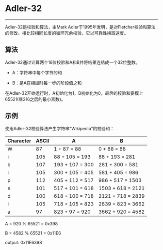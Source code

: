 # Adler-32
---
Adler-32是校验和算法，由Mark Adler于1995年发明，是对Fletcher校验和算法的修改。相比较相同长度的循环冗余校验，它以可靠性换取速度。

## 算法
Adler-32通过计算两个16位校验和A和B并将结果连结成一个32位整数。

* A：字符串中每个字节的和

* B：是A在相加时每一步的阶段值之和

在Adler-32开始运行时，A初始化为1，B初始化为0，最后的校验和要模上65521(继216之后的最小素数)。

## 示例
使用Adler-32校验算法产生字符串"Wikipedia"的校验和：

| Character | ASCII  | A | B |
| ------ | ------  | ------ | ------ |
| W | 87  | 1 +  87 =  88   | 0 +  88 =   88     |
| i | 105 | 88 + 105 = 193  | 88 + 193 =  281    | 
| k | 107 | 193 + 107 = 300 | 281 + 300 =  581   | 
| i | 105 | 300 + 105 = 405 | 581 + 405 =  986   | 
| p | 112 | 405 + 112 = 517 | 986 + 517 = 1503   | 
| e | 101 | 517 + 101 = 618 | 1503 + 618 = 2121  | 
| d | 100 | 618 + 100 = 718 | 2121 + 718 = 2839  | 
| i | 105 | 718 + 105 = 823 | 2839 + 823 = 3662  | 
| a | 97  | 823 +  97 = 920 | 3662 + 920 = 4582  | 

A = 920 % 65521 = 0x398

B = 4582 % 65521 = 0x11E6

output: 0x11E6398
